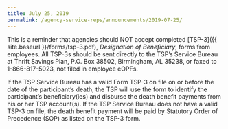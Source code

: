 ```yaml
---
title: July 25, 2019
permalink: /agency-service-reps/announcements/2019-07-25/
---
```


This is a reminder that agencies should NOT accept completed [TSP-3]({{ site.baseurl }}/forms/tsp-3.pdf), _Designation of Beneficiary_, forms from employees. All TSP-3s should be sent directly to the TSP’s Service Bureau at Thrift Savings Plan, P.O. Box 38502, Birmingham, AL 35238, or faxed to 1-866-817-5023, not filed in employee eOPFs.

If the TSP Service Bureau has a valid Form TSP-3 on file on or before the date of the participant’s death, the TSP will use the form to identify the participant’s beneficiary(ies) and disburse the death benefit payments from his or her TSP account(s). If the TSP Service Bureau does not have a valid TSP-3 on file, the death benefit payment will be paid by Statutory Order of Precedence (SOP) as listed on the TSP-3 form.
